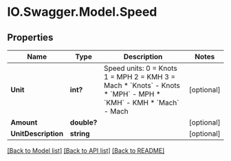 # IO.Swagger.Model.Speed
## Properties

Name | Type | Description | Notes
------------ | ------------- | ------------- | -------------
**Unit** | **int?** | Speed units:             0 &#x3D; Knots             1 &#x3D; MPH             2 &#x3D; KMH             3 &#x3D; Mach    * &#x60;Knots&#x60; - Knots  * &#x60;MPH&#x60; - MPH  * &#x60;KMH&#x60; - KMH  * &#x60;Mach&#x60; - Mach   | [optional] 
**Amount** | **double?** |  | [optional] 
**UnitDescription** | **string** |  | [optional] 

[[Back to Model list]](../README.md#documentation-for-models) [[Back to API list]](../README.md#documentation-for-api-endpoints) [[Back to README]](../README.md)


